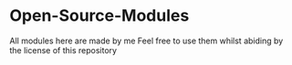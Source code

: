 # Open-Source-Modules

All modules here are made by me
Feel free to use them whilst abiding by the license of this repository

